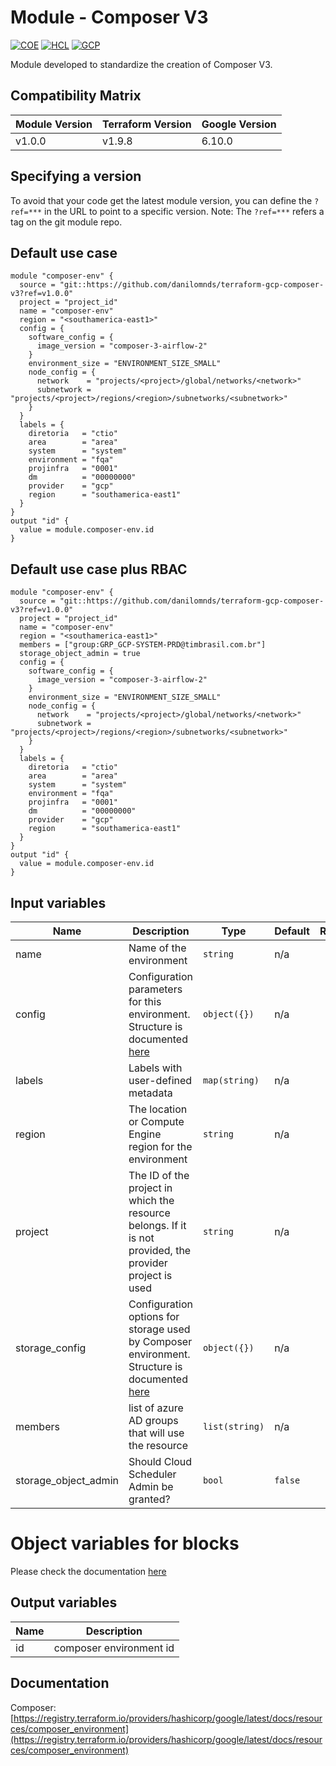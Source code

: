 # Module - Composer V3
[![COE](https://img.shields.io/badge/Created%20By-CCoE-blue)]()
[![HCL](https://img.shields.io/badge/language-HCL-blueviolet)](https://www.terraform.io/)
[![GCP](https://img.shields.io/badge/provider-GCP-green)](https://registry.terraform.io/providers/hashicorp/google/latest)

Module developed to standardize the creation of Composer V3.

## Compatibility Matrix

| Module Version | Terraform Version | Google Version     |
|----------------|-------------------| ------------------ |
| v1.0.0         | v1.9.8            | 6.10.0             |

## Specifying a version

To avoid that your code get the latest module version, you can define the `?ref=***` in the URL to point to a specific version.
Note: The `?ref=***` refers a tag on the git module repo.

## Default use case
```hcl
module "composer-env" {    
  source = "git::https://github.com/danilomnds/terraform-gcp-composer-v3?ref=v1.0.0"
  project = "project_id"
  name = "composer-env"
  region = "<southamerica-east1>"
  config = {
    software_config = {
      image_version = "composer-3-airflow-2"
    }
    environment_size = "ENVIRONMENT_SIZE_SMALL"
    node_config = {
      network    = "projects/<project>/global/networks/<network>"
      subnetwork = "projects/<project>/regions/<region>/subnetworks/<subnetwork>"
    }      
  }
  labels = {
    diretoria   = "ctio"
    area        = "area"
    system      = "system"    
    environment = "fqa"
    projinfra   = "0001"
    dm          = "00000000"
    provider    = "gcp"
    region      = "southamerica-east1"
  }
}
output "id" {
  value = module.composer-env.id
}
```

## Default use case plus RBAC
```hcl
module "composer-env" {    
  source = "git::https://github.com/danilomnds/terraform-gcp-composer-v3?ref=v1.0.0"
  project = "project_id"
  name = "composer-env"
  region = "<southamerica-east1>"
  members = ["group:GRP_GCP-SYSTEM-PRD@timbrasil.com.br"]
  storage_object_admin = true
  config = {
    software_config = {
      image_version = "composer-3-airflow-2"
    }
    environment_size = "ENVIRONMENT_SIZE_SMALL"
    node_config = {
      network    = "projects/<project>/global/networks/<network>"
      subnetwork = "projects/<project>/regions/<region>/subnetworks/<subnetwork>"
    }      
  }
  labels = {
    diretoria   = "ctio"
    area        = "area"
    system      = "system"    
    environment = "fqa"
    projinfra   = "0001"
    dm          = "00000000"
    provider    = "gcp"
    region      = "southamerica-east1"
  }
}
output "id" {
  value = module.composer-env.id
}
```

## Input variables

| Name | Description | Type | Default | Required |
|------|-------------|------|---------|:--------:|
| name | Name of the environment | `string` | n/a | `Yes` |
| config | Configuration parameters for this environment. Structure is documented [here](https://registry.terraform.io/providers/hashicorp/google/latest/docs/resources/composer_environment#argument-reference---cloud-composer-3) | `object({})` | n/a | No |
| labels | Labels with user-defined metadata | `map(string)` | n/a | No |
| region | The location or Compute Engine region for the environment | `string` | n/a | No |
| project | The ID of the project in which the resource belongs. If it is not provided, the provider project is used | `string` | n/a | No |
| storage_config | Configuration options for storage used by Composer environment. Structure is documented [here](https://registry.terraform.io/providers/hashicorp/google/latest/docs/resources/composer_environment#argument-reference---cloud-composer-3) | `object({})` | n/a | No |
| members | list of azure AD groups that will use the resource | `list(string)` | n/a | No |
| storage_object_admin | Should Cloud Scheduler Admin be granted?  | `bool` | `false` | No |

# Object variables for blocks

Please check the documentation [here](https://registry.terraform.io/providers/hashicorp/google/latest/docs/resources/composer_environment#argument-reference---cloud-composer-3)

## Output variables

| Name | Description |
|------|-------------|
| id | composer environment id|

## Documentation
Composer: <br>
[https://registry.terraform.io/providers/hashicorp/google/latest/docs/resources/composer_environment](https://registry.terraform.io/providers/hashicorp/google/latest/docs/resources/composer_environment)